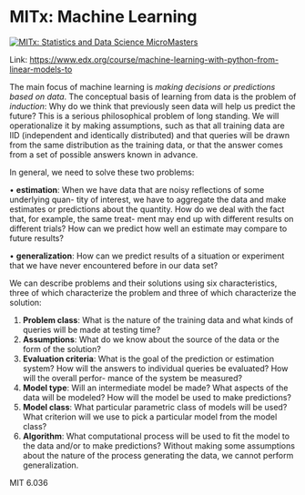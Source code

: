 # MITx: Machine Learning

[![MITx: Statistics and Data Science MicroMasters](https://img.shields.io/badge/MITx-Statistics%20and%20Data%20Science%20MicroMasters-blue)](https://www.edx.org/micromasters/mitx-statistics-and-data-science)

Link: https://www.edx.org/course/machine-learning-with-python-from-linear-models-to

The main focus of machine learning is *making decisions or predictions based on data*.
The conceptual basis of learning from data is the problem of *induction*: Why do we think
that previously seen data will help us predict the future? This is a serious philosophical
problem of long standing. We will operationalize it by making assumptions, such as that
all training data are IID (independent and identically distributed) and that queries will be
drawn from the same distribution as the training data, or that the answer comes from a set
of possible answers known in advance.

In general, we need to solve these two problems:

  • **estimation**: When we have data that are noisy reflections of some underlying quan-
tity of interest, we have to aggregate the data and make estimates or predictions
about the quantity. How do we deal with the fact that, for example, the same treat-
ment may end up with different results on different trials? How can we predict how
well an estimate may compare to future results?

  • **generalization**: How can we predict results of a situation or experiment that we have
never encountered before in our data set?

We can describe problems and their solutions using six characteristics, three of which
characterize the problem and three of which characterize the solution:
1. **Problem class**: What is the nature of the training data and what kinds of queries will
be made at testing time?
2. **Assumptions**: What do we know about the source of the data or the form of the
solution?
3. **Evaluation criteria**: What is the goal of the prediction or estimation system? How
will the answers to individual queries be evaluated? How will the overall perfor-
mance of the system be measured?
4. **Model type**: Will an intermediate model be made? What aspects of the data will be
modeled? How will the model be used to make predictions?
5. **Model class**: What particular parametric class of models will be used? What criterion
will we use to pick a particular model from the model class?
6. **Algorithm**: What computational process will be used to fit the model to the data
and/or to make predictions?
Without making some assumptions about the nature of the process generating the data, we
cannot perform generalization.

MIT 6.036
